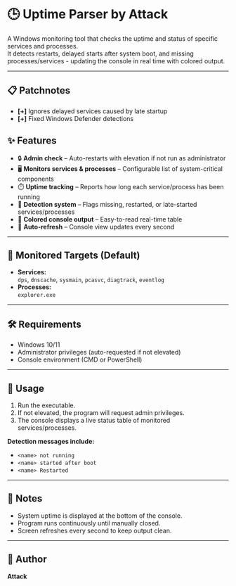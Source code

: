 # 🕒 Uptime Parser by Attack

A Windows monitoring tool that checks the uptime and status of specific services and processes.  
It detects restarts, delayed starts after system boot, and missing processes/services - updating the console in real time with colored output.

---
## 📋 Patchnotes
- **[+]** Ignores delayed services caused by late startup
- **[+]** Fixed Windows Defender detections

## ✨ Features
- 🔒 **Admin check** – Auto-restarts with elevation if not run as administrator  
- 🖥️ **Monitors services & processes** – Configurable list of system-critical components  
- ⏱️ **Uptime tracking** – Reports how long each service/process has been running  
- 🚨 **Detection system** – Flags missing, restarted, or late-started services/processes  
- 🎨 **Colored console output** – Easy-to-read real-time table  
- 🔄 **Auto-refresh** – Console view updates every second  

---

## 📌 Monitored Targets (Default)
- **Services:**  
  `dps`, `dnscache`, `sysmain`, `pcasvc`, `diagtrack`, `eventlog`
- **Processes:**  
  `explorer.exe`

---

## 🛠️ Requirements
- Windows 10/11  
- Administrator privileges (auto-requested if not elevated)  
- Console environment (CMD or PowerShell)  

---

## 🚀 Usage
1. Run the executable.  
2. If not elevated, the program will request admin privileges.  
3. The console displays a live status table of monitored services/processes.  

**Detection messages include:**  
- `<name> not running`  
- `<name> started after boot`  
- `<name> Restarted`  

---

## 📖 Notes
- System uptime is displayed at the bottom of the console.  
- Program runs continuously until manually closed.  
- Screen refreshes every second to keep output clean.  

---

## 👤 Author
**Attack**
